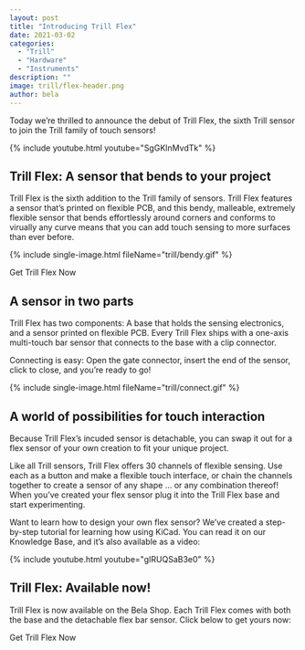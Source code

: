 ```yaml
---
layout: post
title: "Introducing Trill Flex"
date: 2021-03-02
categories:
  - "Trill"
  - "Hardware"
  - "Instruments"
description: ""
image: trill/flex-header.png
author: bela
---
```


Today we’re thrilled to announce the debut of Trill Flex, the sixth Trill sensor to join the Trill family of touch sensors!

{% include youtube.html youtube="SgGKInMvdTk" %}

## Trill Flex: A sensor that bends to your project

Trill Flex is the sixth addition to the Trill family of sensors. Trill Flex features a sensor that’s printed on flexible PCB, and this bendy, malleable, extremely flexible sensor that bends effortlessly around corners and conforms to virually any curve means that you can add touch sensing to more surfaces than ever before.

{% include single-image.html fileName="trill/bendy.gif" %}

Get Trill Flex Now 

## A sensor in two parts

Trill Flex has two components: A base that holds the sensing electronics, and a sensor printed on flexible PCB. Every Trill Flex ships with a one-axis multi-touch bar sensor that connects to the base with a clip connector.

Connecting is easy: Open the gate connector, insert the end of the sensor, click to close, and you’re ready to go!

{% include single-image.html fileName="trill/connect.gif" %}

## A world of possibilities for touch interaction

Because Trill Flex’s incuded sensor is detachable, you can swap it out for a flex sensor of your own creation to fit your unique project.

Like all Trill sensors, Trill Flex offers 30 channels of flexible sensing. Use each as a button and make a flexible touch interface, or chain the channels together to create a sensor of any shape … or any combination thereof! When you’ve created your flex sensor plug it into the Trill Flex base and start experimenting.

Want to learn how to design your own flex sensor? We’ve created a step-by-step tutorial for learning how using KiCad. You can read it on our Knowledge Base, and it’s also available as a video:

{% include youtube.html youtube="gIRUQSaB3e0" %}

## Trill Flex: Available now!

Trill Flex is now available on the Bela Shop. Each Trill Flex comes with both the base and the detachable flex bar sensor. Click below to get yours now:

Get Trill Flex Now 